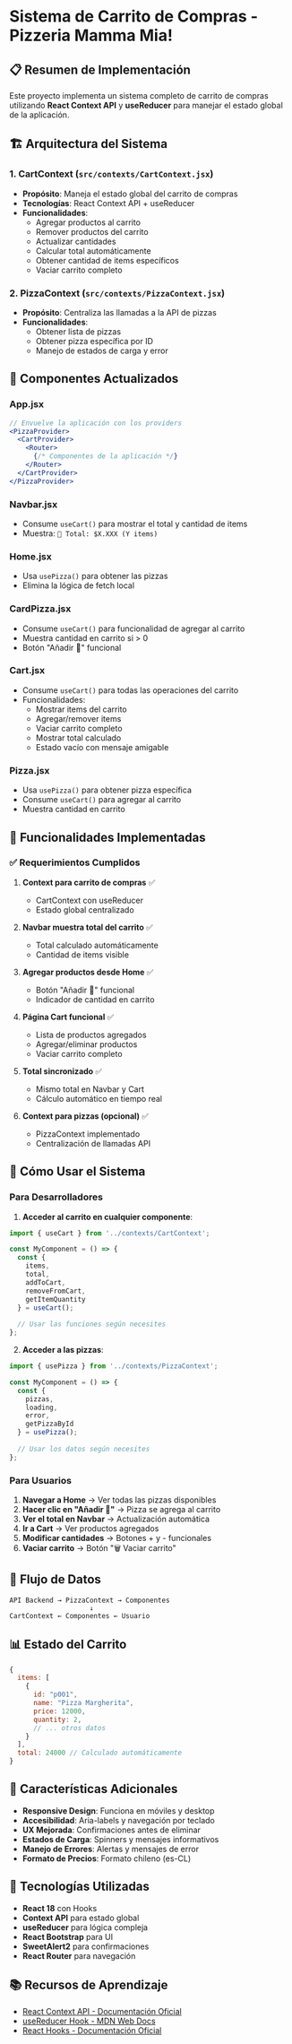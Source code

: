 # Sistema de Carrito de Compras - Pizzeria Mamma Mia!

## 📋 Resumen de Implementación

Este proyecto implementa un sistema completo de carrito de compras utilizando **React Context API** y **useReducer** para manejar el estado global de la aplicación.

## 🏗️ Arquitectura del Sistema

### 1. **CartContext** (`src/contexts/CartContext.jsx`)
- **Propósito**: Maneja el estado global del carrito de compras
- **Tecnologías**: React Context API + useReducer
- **Funcionalidades**:
  - Agregar productos al carrito
  - Remover productos del carrito
  - Actualizar cantidades
  - Calcular total automáticamente
  - Obtener cantidad de items específicos
  - Vaciar carrito completo

### 2. **PizzaContext** (`src/contexts/PizzaContext.jsx`)
- **Propósito**: Centraliza las llamadas a la API de pizzas
- **Funcionalidades**:
  - Obtener lista de pizzas
  - Obtener pizza específica por ID
  - Manejo de estados de carga y error

## 🔧 Componentes Actualizados

### **App.jsx**
```jsx
// Envuelve la aplicación con los providers
<PizzaProvider>
  <CartProvider>
    <Router>
      {/* Componentes de la aplicación */}
    </Router>
  </CartProvider>
</PizzaProvider>
```

### **Navbar.jsx**
- Consume `useCart()` para mostrar el total y cantidad de items
- Muestra: `🛒 Total: $X.XXX (Y items)`

### **Home.jsx**
- Usa `usePizza()` para obtener las pizzas
- Elimina la lógica de fetch local

### **CardPizza.jsx**
- Consume `useCart()` para funcionalidad de agregar al carrito
- Muestra cantidad en carrito si > 0
- Botón "Añadir 🛒" funcional

### **Cart.jsx**
- Consume `useCart()` para todas las operaciones del carrito
- Funcionalidades:
  - Mostrar items del carrito
  - Agregar/remover items
  - Vaciar carrito completo
  - Mostrar total calculado
  - Estado vacío con mensaje amigable

### **Pizza.jsx**
- Usa `usePizza()` para obtener pizza específica
- Consume `useCart()` para agregar al carrito
- Muestra cantidad en carrito

## 🎯 Funcionalidades Implementadas

### ✅ Requerimientos Cumplidos

1. **Context para carrito de compras** ✅
   - CartContext con useReducer
   - Estado global centralizado

2. **Navbar muestra total del carrito** ✅
   - Total calculado automáticamente
   - Cantidad de items visible

3. **Agregar productos desde Home** ✅
   - Botón "Añadir 🛒" funcional
   - Indicador de cantidad en carrito

4. **Página Cart funcional** ✅
   - Lista de productos agregados
   - Agregar/eliminar productos
   - Vaciar carrito completo

5. **Total sincronizado** ✅
   - Mismo total en Navbar y Cart
   - Cálculo automático en tiempo real

6. **Context para pizzas (opcional)** ✅
   - PizzaContext implementado
   - Centralización de llamadas API

## 🚀 Cómo Usar el Sistema

### Para Desarrolladores

1. **Acceder al carrito en cualquier componente**:
```jsx
import { useCart } from '../contexts/CartContext';

const MyComponent = () => {
  const { 
    items, 
    total, 
    addToCart, 
    removeFromCart,
    getItemQuantity 
  } = useCart();
  
  // Usar las funciones según necesites
};
```

2. **Acceder a las pizzas**:
```jsx
import { usePizza } from '../contexts/PizzaContext';

const MyComponent = () => {
  const { 
    pizzas, 
    loading, 
    error, 
    getPizzaById 
  } = usePizza();
  
  // Usar los datos según necesites
};
```

### Para Usuarios

1. **Navegar a Home** → Ver todas las pizzas disponibles
2. **Hacer clic en "Añadir 🛒"** → Pizza se agrega al carrito
3. **Ver el total en Navbar** → Actualización automática
4. **Ir a Cart** → Ver productos agregados
5. **Modificar cantidades** → Botones + y - funcionales
6. **Vaciar carrito** → Botón "🗑️ Vaciar carrito"

## 🔄 Flujo de Datos

```
API Backend → PizzaContext → Componentes
                    ↓
CartContext ← Componentes ← Usuario
```

## 📊 Estado del Carrito

```javascript
{
  items: [
    {
      id: "p001",
      name: "Pizza Margherita",
      price: 12000,
      quantity: 2,
      // ... otros datos
    }
  ],
  total: 24000 // Calculado automáticamente
}
```

## 🎨 Características Adicionales

- **Responsive Design**: Funciona en móviles y desktop
- **Accesibilidad**: Aria-labels y navegación por teclado
- **UX Mejorada**: Confirmaciones antes de eliminar
- **Estados de Carga**: Spinners y mensajes informativos
- **Manejo de Errores**: Alertas y mensajes de error
- **Formato de Precios**: Formato chileno (es-CL)

## 🔧 Tecnologías Utilizadas

- **React 18** con Hooks
- **Context API** para estado global
- **useReducer** para lógica compleja
- **React Bootstrap** para UI
- **SweetAlert2** para confirmaciones
- **React Router** para navegación

## 📚 Recursos de Aprendizaje

- [React Context API - Documentación Oficial](https://es.reactjs.org/docs/context.html)
- [useReducer Hook - MDN Web Docs](https://developer.mozilla.org/es/docs/Web/JavaScript/Reference/Global_Objects/Array/reduce)
- [React Hooks - Documentación Oficial](https://es.reactjs.org/docs/hooks-intro.html)
